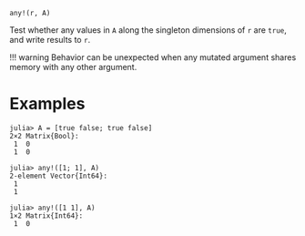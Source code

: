 ```
any!(r, A)
```

Test whether any values in `A` along the singleton dimensions of `r` are `true`, and write results to `r`.

!!! warning
    Behavior can be unexpected when any mutated argument shares memory with any other argument.


# Examples

```jldoctest
julia> A = [true false; true false]
2×2 Matrix{Bool}:
 1  0
 1  0

julia> any!([1; 1], A)
2-element Vector{Int64}:
 1
 1

julia> any!([1 1], A)
1×2 Matrix{Int64}:
 1  0
```

